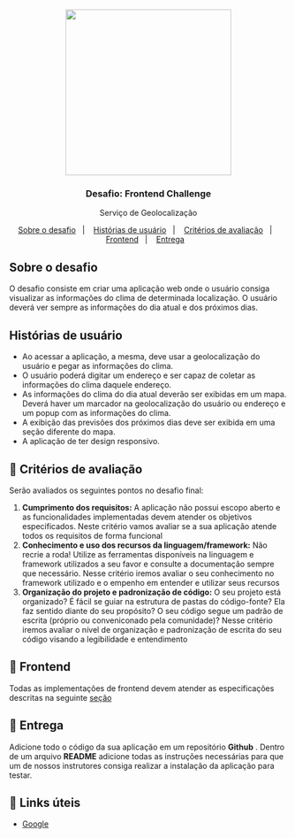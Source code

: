 
<h1 align="center">
  <img alt="" title="" src="https://user-images.githubusercontent.com/38410548/101631463-1ebdcc00-3a03-11eb-8637-a24671300a74.gif" width="300px" />
</h1>

<h3 align="center">
  Desafio: Frontend Challenge
</h3>

<p align="center">Serviço de Geolocalização</p>

<p align="center">
  <a href="#sobre-o-desafio">Sobre o desafio</a>&nbsp;&nbsp;&nbsp;|&nbsp;&nbsp;&nbsp;
  <a href="#histórias-de-usuário">Histórias de usuário</a>&nbsp;&nbsp;&nbsp;|&nbsp;&nbsp;&nbsp;
  <a href="#pencil-critérios-de-avaliação">Critérios de avaliação</a>&nbsp;&nbsp;&nbsp;|&nbsp;&nbsp;&nbsp;
  <a href="#art-frontend">Frontend</a>&nbsp;&nbsp;&nbsp;|&nbsp;&nbsp;&nbsp;
  <a href="#date-entrega">Entrega</a>&nbsp;&nbsp;&nbsp;
</p>


## Sobre o desafio
O desafio consiste em criar uma aplicação web onde o usuário consiga visualizar as
informações do clima de determinada localização. O usuário deverá ver sempre as informações
do dia atual e dos próximos dias.

## Histórias de usuário
* Ao acessar a aplicação, a mesma, deve usar a geolocalização do usuário e pegar as
informações do clima.
* O usuário poderá digitar um endereço e ser capaz de coletar as informações do clima daquele
endereço.
* As informações do clima do dia atual deverão ser exibidas em um mapa. Deverá haver um
marcador na geolocalização do usuário ou endereço e um popup com as informações do
clima.
* A exibição das previsões dos próximos dias deve ser exibida em uma seção diferente do mapa.
* A aplicação de ter design responsivo.

## :pencil: Critérios de avaliação
Serão avaliados os seguintes pontos no desafio final:

1. **Cumprimento dos requisitos:** A aplicação não possui escopo aberto e as funcionalidades implementadas devem atender os objetivos especificados. Neste critério vamos avaliar se a sua aplicação atende todos os requisitos de forma funcional
1. **Conhecimento e uso dos recursos da linguagem/framework:** Não recrie a roda! Utilize as ferramentas disponíveis na linguagem e framework utilizados a seu favor e consulte a documentação sempre que necessário. Nesse critério iremos avaliar o seu conhecimento no framework utilizado e o empenho em entender e utilizar seus recursos
1. **Organização do projeto e padronização de código:** O seu projeto está organizado? É fácil se guiar na estrutura de pastas do código-fonte? Ela faz sentido diante do seu propósito? O seu código segue um padrão de escrita (próprio ou conveniconado pela comunidade)? Nesse critério iremos avaliar o nível de organização e padronização de escrita do seu código visando a legibilidade e entendimento


## :art: Frontend
Todas as implementações de frontend devem atender as especificações descritas na seguinte [seção](frontend/README.md)

## :date: Entrega
Adicione todo o código da sua aplicação em um repositório **Github** . Dentro de um arquivo **README** adicione todas as instruções necessárias para que um de nossos instrutores consiga realizar a instalação da aplicação para testar.

## :mega: Links úteis

- [Google](https://www.google.com.br/)


